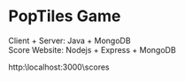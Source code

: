 PopTiles Game
========
Client + Server: Java + MongoDB  
Score Website: Nodejs + Express + MongoDB  
  
http:\\localhost:3000\scores
